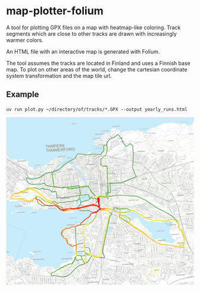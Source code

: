 # map-plotter-folium

A tool for plotting GPX files on a map with heatmap-like coloring.
Track segments which are close to other tracks are drawn with increasingly
warmer colors.

An HTML file with an interactive map is generated with Folium.

The tool assumes the tracks are located in Finland and uses a Finnish base map.
To plot on other areas of the world, change the cartesian coordinate system transformation
and the map tile url.

## Example

`uv run plot.py ~/directory/of/tracks/*.GPX --output yearly_runs.html`

![example.jpg](example.jpg)
